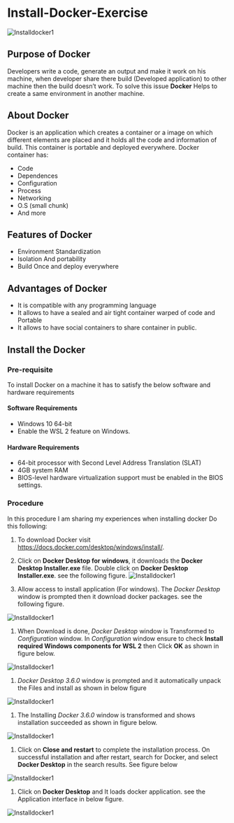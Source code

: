 # Install-Docker-Exercise
![Installdocker1](Images_DockerInstall/logo.png)
## Purpose of Docker
Developers write a code, generate an output and make it work on his machine, when developer share there build (Developed application) to other machine then the build doesn’t work. To solve this issue **Docker** Helps to create a same environment in another machine.

## About Docker
Docker is an application which creates a container or a image on which different elements are placed and it holds all the code and information of build. This container is portable and deployed everywhere. 
Docker container has:
* Code
* Dependences
*	Configuration
*	Process
*	Networking
*	O.S (small chunk)
*	And more

## Features of Docker
*	Environment Standardization 
*	Isolation And portability
*	Build Once and deploy everywhere

## Advantages of Docker
* It is compatible with any programming language
*	It allows to have a sealed and air tight container warped of code and Portable
*	It allows to have social containers to share container in public.

## Install the Docker

### Pre-requisite
To install Docker on a machine it has to satisfy the below software and hardware requirements

#### Software Requirements
* Windows 10 64-bit
* Enable the WSL 2 feature on Windows. 

#### Hardware Requirements
* 64-bit processor with Second Level Address Translation (SLAT)
* 4GB system RAM
* BIOS-level hardware virtualization support must be enabled in the BIOS settings. 

### Procedure
In this procedure I am sharing my experiences when installing docker
Do this following:
1. To download Docker visit https://docs.docker.com/desktop/windows/install/.
1. Click on **Docker Desktop for windows**, it downloads the **Docker Desktop Installer.exe** file. Double click on **Docker Desktop Installer.exe**. see the following figure.
![Installdocker1](Images_DockerInstall/Install%201.png)

1. Allow access to install application (For windows). The *Docker Desktop* window is prompted then it download docker packages. see the following figure.

![Installdocker1](Images_DockerInstall/Install%202.jpg)
1. When Download is done, *Docker Desktop* window is Transformed to *Configuration* window. In *Configuration* window ensure to check **Install required Windows components for WSL 2** then Click **OK** as shown in figure below.

![Installdocker1](Images_DockerInstall/Install%203.jpg)
1. *Docker Desktop 3.6.0* window is prompted and it automatically unpack the Files and install as shown in below figure

![Installdocker1](Images_DockerInstall/Install%204.png) 
1. The Installing *Docker 3.6.0* window is transformed and shows installation succeeded as shown in figure below. 

![Installdocker1](Images_DockerInstall/Install%205.png)
1. Click on **Close and restart** to complete the installation process. 
On successful installation and after restart, search for Docker, and select **Docker Desktop** in the search results. See figure below

![Installdocker1](Images_DockerInstall/Install%206.png) 
1. Click on **Docker Desktop** and It loads docker application. see the Application interface in below figure.

![Installdocker1](Images_DockerInstall/Install%20Docker-End.png) 

